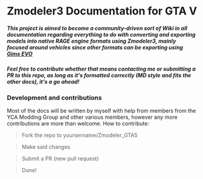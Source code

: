 # Zmodeler3 Documentation for GTA V


##### This project is aimed to become a community-driven sort of Wiki in all documentation regarding everything to do with converting and exporting models into native RAGE engine formats using Zmodeler3, mainly focused around vehicles since other formats can be exporting using [Gims EVO](https://www.gta5-mods.com/tools/gims-evo-with-gta-v-support) 
##### Feel free to contribute whether that means contacting me or submitting a PR to this repo, as long as it's formatted correctly (MD style and fits the other docs), it's a go ahead!
####
####
####


### Development and contributions

Most of the docs will be written by myself with help from members from the YCA Modding Group and other various members, however any more contributions are more than welcome.
How to contribute:
>Fork the repo to yoursername/Zmodeler_GTA5

>Make said changes

>Submit a PR (new pull request)

>Done!
